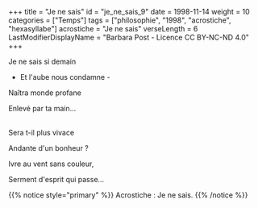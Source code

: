 +++
title = "Je ne sais"
id = "je_ne_sais_9"
date = 1998-11-14
weight = 10
categories = ["Temps"]
tags = ["philosophie", "1998", "acrostiche", "hexasyllabe"]
acrostiche = "Je ne sais"
verseLength = 6
LastModifierDisplayName = "Barbara Post - Licence CC BY-NC-ND 4.0"
+++

Je ne sais si demain

- Et l'aube nous condamne -

Naîtra monde profane

Enlevé par ta main...

 \
Sera t-il plus vivace

Andante d'un bonheur ?

Ivre au vent sans couleur,

Serment d'esprit qui passe...

{{% notice style="primary" %}}
Acrostiche : Je ne sais.
{{% /notice %}}
